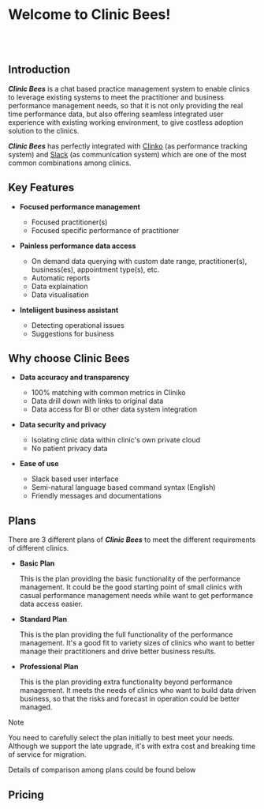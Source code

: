 # Welcome to Clinic Bees!

<br><br>

## Introduction

_**Clinic Bees**_ is a chat based practice management system to enable clinics to leverage
existing systems to meet the practitioner and business performance management needs, so that
it is not only providing the real time performance data, but also offering seamless integrated
user experience with existing working environment, to give costless adoption solution to the clinics.

_**Clinic Bees**_ has perfectly integrated with [Clinko](https://www.cliniko.com/) 
(as performance tracking system) and [Slack](https://slack.com/) (as communication system) 
which are one of the most common combinations among clinics.


## Key Features

* **Focused performance management**
  * Focused practitioner(s)
  * Focused specific performance of practitioner

* **Painless performance data access**
  * On demand data querying with custom date range, practitioner(s), business(es), appointment type(s), etc.
  * Automatic reports
  * Data explaination
  * Data visualisation

* **Inteliigent business assistant**
  * Detecting operational issues
  * Suggestions for business

## Why choose Clinic Bees

* **Data accuracy and transparency**
  * 100% matching with common metrics in Cliniko
  * Data drill down with links to original data
  * Data access for BI or other data system integration

* **Data security and privacy**
  * Isolating clinic data within clinic's own private cloud
  * No patient privacy data

* **Ease of use**
  * Slack based user interface
  * Semi-natural language based command syntax (English)
  * Friendly messages and documentations

## Plans

There are 3 different plans of _**Clinic Bees**_ to meet the different requirements of different clinics.

* **Basic Plan**

  This is the plan providing the basic functionality of the performance management.
  It could be the good starting point of small clinics with casual performance management needs
  while want to get performance data access easier.

* **Standard Plan**

  This is the plan providing the full functionality of the performance management.
  It's a good fit to variety sizes of clinics who want to better manage their practitioners
  and drive better business results. 

* **Professional Plan**

  This is the plan providing extra functionality beyond performance management.
  It meets the needs of clinics who want to build data driven business, so that the 
  risks and forecast in operation could be better managed.

>[!NOTE]
>You need to carefully select the plan initially to best meet your needs.  Although we support 
the late upgrade, it's with extra cost and breaking time of service for migration.

Details of comparison among plans could be found below

## Pricing

